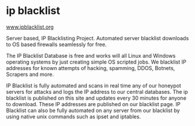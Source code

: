 # ip blacklist

www.ipblacklist.org

Server based, IP Blacklisting Project. Automated server blacklist downloads to OS based firewalls seamlessly for free.

The IP Blacklist Database is free and works will all Linux and Windows operating systems by just creating simple OS scripted jobs. We blacklist IP addresses 
for known attempts of hacking, spamming, DDOS, Botnets, Scrapers and more.

IP Blacklist is fully automated and scans in real time any of our honeypot servers for attacks and logs the IP address to our central databases. The ip blacklist 
is published on this site and updates every 30 minutes for anyone to download. These IP addresses are published on our blacklist page. IP Blacklist can also be 
fully automated on any server from our blacklist by using native unix commands such as ipset and iptables.
